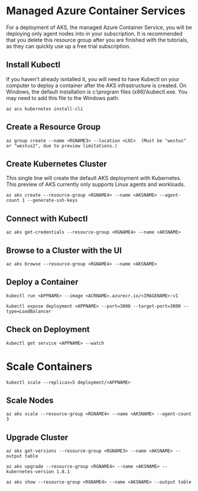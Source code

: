 # Managed Azure Container Services

For a deployment of AKS, the managed Azure Container Service, you will be deploying only agent nodes into in your subscription.  It is recommended that you delete this resource group after you are finished with the tutorials, as they can quickly use up a free trial subscription. 

## Install Kubectl
If you haven't already isntalled it, you will need to have Kubectl on your computer to deploy a container after the AKS infrastructure is created. On Windows, the default installation is c:\program files (x86)\kubectl.exe. You may need to add this file to the Windows path. 
```
az acs kubernetes install-cli
```
## Create a Resource Group
```
az group create --name <RGNAME3> --location <LOC>  (Must be "westus" or "westus2", due to preview limitations.)
```
## Create Kubernetes Cluster
This single line will create the default AKS deployment with Kubernetes. This preview of AKS currently only supports Linux agents and workloads.
```
az aks create --resource-group <RGNAME4> --name <AKSNAME> --agent-count 1 --generate-ssh-keys
```
## Connect with Kubectl
```
az aks get-credentials --resource-group <RGNAME4> --name <AKSNAME>
```
## Browse to a Cluster with the UI
```
az aks browse --resource-group <RGNAME4> --name <AKSNAME>
```
## Deploy a Container
```
kubectl run <APPNAME> --image <ACRNAME>.azurecr.io/<IMAGENAME>:v1

kubectl expose deployment <APPNAME> --port=3000 --target-port=3000 --type=LoadBalancer
```
## Check on Deployment
```
kubectl get service <APPNAME> --watch
```
# Scale Containers
```
kubectl scale --replicas=5 deployment/<APPNAME>
```
## Scale Nodes
```
az aks scale --resource-group <RGNAME4> --name <AKSNAME> --agent-count 3
```
## Upgrade Cluster
```
az aks get-versions --resource-group <RGNAME3> --name <AKSNAME> --output table

az aks upgrade --resource-group <RGNAME4> --name <AKSNAME> --kubernetes-version 1.8.1
 
az aks show --resource-group <RGNAME4> --name <AKSNAME> --output table
```



